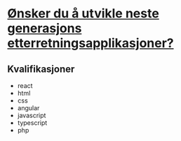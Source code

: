# [Ønsker du å utvikle neste generasjons etterretningsapplikasjoner?](https://jobb.tu.no/jobb/oensker-du-aa-utvikle-neste-generasjons-etterretningsapplikasjoner/48861)

## Kvalifikasjoner
- react
- html
- css
- angular
- javascript
- typescript
- php